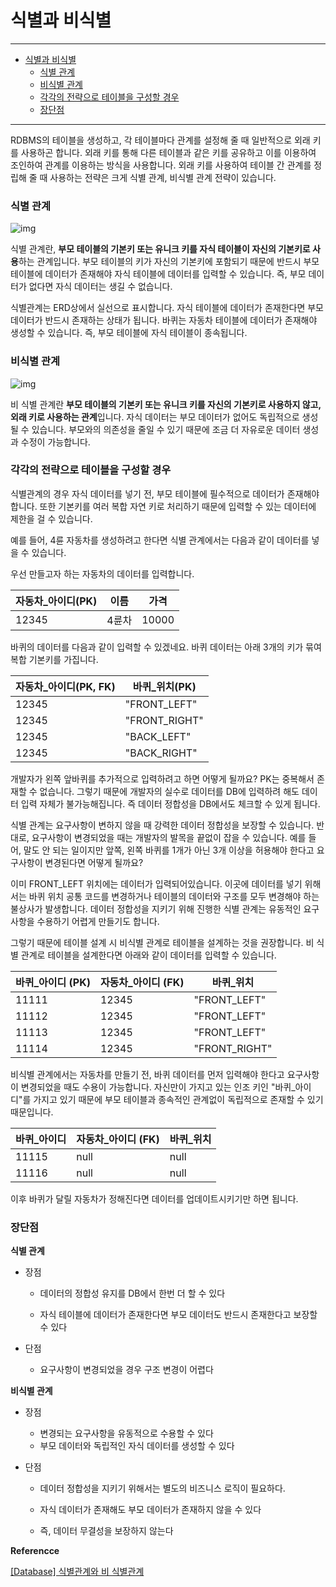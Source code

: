 # 식별과 비식별

---
- [식별과 비식별](#식별과-비식별)
    - [식별 관계](#식별-관계)
    - [비식별 관계](#비식별-관계)
    - [각각의 전략으로 테이블을 구성할 경우](#각각의-전략으로-테이블을-구성할-경우)
    - [장단점](#장단점)
---

RDBMS의 테이블을 생성하고, 각 테이블마다 관계를 설정해 줄 때 일반적으로 외래 키를 사용하곤 합니다. 외래 키를 통해 다른 테이블과 같은 키를 공유하고 이를 이용하여 조인하여 관계를 이용하는 방식을 사용합니다. 외래 키를 사용하여 테이블 간 관계를 정립해 줄 때 사용하는 전략은 크게 식별 관계, 비식별 관계 전략이 있습니다.

### 식별 관계

![img](https://blog.kakaocdn.net/dn/YioAe/btqFPriMerk/FrSpo08ZHl2KpDTg2ReIxK/img.png)

식별 관계란, **부모 테이블의 기본키 또는 유니크 키를 자식 테이블이 자신의 기본키로 사용**하는 관계입니다. 부모 테이블의 키가 자신의 기본키에 포함되기 때문에 반드시 부모 테이블에 데이터가 존재해야 자식 테이블에 데이터를 입력할 수 있습니다. 즉, 부모 데이터가 없다면 자식 데이터는 생길 수 없습니다.

식별관계는 ERD상에서 실선으로 표시합니다. 자식 테이블에 데이터가 존재한다면 부모 데이터가 반드시 존재하는 상태가 됩니다. 바퀴는 자동차 테이블에 데이터가 존재해야 생성할 수 있습니다. 즉, 부모 테이블에 자식 테이블이 종속됩니다.

### 비식별 관계

![img](https://blog.kakaocdn.net/dn/cFZ1cV/btqFOWQQR80/5bf3sjjPznGDUz0kSIpQck/img.png)

비 식별 관계란 **부모 테이블의 기본키 또는 유니크 키를 자신의 기본키로 사용하지 않고, 외래 키로 사용하는 관계**입니다. 자식 데이터는 부모 데이터가 없어도 독립적으로 생성될 수 있습니다. 부모와의 의존성을 줄일 수 있기 때문에 조금 더 자유로운 데이터 생성과 수정이 가능합니다.

### 각각의 전략으로 테이블을 구성할 경우

식별관계의 경우 자식 데이터를 넣기 전, 부모 테이블에 필수적으로 데이터가 존재해야 합니다. 또한 기본키를 여러 복합 자연 키로 처리하기 때문에 입력할 수 있는 데이터에 제한을 걸 수 있습니다.

예를 들어, 4륜 자동차를 생성하려고 한다면 식별 관계에서는 다음과 같이 데이터를 넣을 수 있습니다.

우선 만들고자 하는 자동차의 데이터를 입력합니다.

| 자동차_아이디(PK) | 이름  | 가격  |
| ----------------- | ----- | ----- |
| 12345             | 4륜차 | 10000 |

바퀴의 데이터를 다음과 같이 입력할 수 있겠네요. 바퀴 데이터는 아래 3개의 키가 묶여 복합 기본키를 가집니다.

| 자동차_아이디(PK, FK) | 바퀴_위치(PK) |
| --------------------- | ------------- |
| 12345                 | "FRONT_LEFT"  |
| 12345                 | "FRONT_RIGHT" |
| 12345                 | "BACK_LEFT"   |
| 12345                 | "BACK_RIGHT"  |

개발자가 왼쪽 앞바퀴를 추가적으로 입력하려고 하면 어떻게 될까요? PK는 중복해서 존재할 수 없습니다. 그렇기 때문에 개발자의 실수로 데이터를 DB에 입력하려 해도 데이터 입력 자체가 불가능해집니다. 즉 데이터 정합성을 DB에서도 체크할 수 있게 됩니다.

식별 관계는 요구사항이 변하지 않을 때 강력한 데이터 정합성을 보장할 수 있습니다. 반대로, 요구사항이 변경되었을 때는 개발자의 발목을 끝없이 잡을 수 있습니다. 예를 들어, 말도 안 되는 일이지만 앞쪽, 왼쪽 바퀴를 1개가 아닌 3개 이상을 허용해야 한다고 요구사항이 변경된다면 어떻게 될까요?

이미 FRONT_LEFT 위치에는 데이터가 입력되어있습니다. 이곳에 데이터를 넣기 위해서는 바퀴 위치 공통 코드를 변경하거나 테이블의 데이터와 구조를 모두 변경해야 하는 불상사가 발생합니다. 데이터 정합성을 지키기 위해 진행한 식별 관계는 유동적인 요구사항을 수용하기 어렵게 만들기도 합니다.

그렇기 때문에 테이블 설계 시 비식별 관계로 테이블을 설계하는 것을 권장합니다. 비 식별 관계로 테이블을 설계한다면 아래와 같이 데이터를 입력할 수 있습니다.

 

| 바퀴_아이디 (PK) | 자동차_아이디 (FK) | 바퀴_위치     |
| ---------------- | ------------------ | ------------- |
| 11111            | 12345              | "FRONT_LEFT"  |
| 11112            | 12345              | "FRONT_LEFT"  |
| 11113            | 12345              | "FRONT_LEFT"  |
| 11114            | 12345              | "FRONT_RIGHT" |

비식별 관계에서는 자동차를 만들기 전, 바퀴 데이터를 먼저 입력해야 한다고 요구사항이 변경되었을 때도 수용이 가능합니다. 자신만이 가지고 있는 인조 키인 "바퀴_아이디"를 가지고 있기 때문에 부모 테이블과 종속적인 관계없이 독립적으로 존재할 수 있기 때문입니다. 

| 바퀴_아이디 | 자동차_아이디 (FK) | 바퀴_위치 |
| ----------- | ------------------ | --------- |
| 11115       | null               | null      |
| 11116       | null               | null      |

이후 바퀴가 달릴 자동차가 정해진다면 데이터를 업데이트시키기만 하면 됩니다.

### 장단점

**식별 관계**

- 장점

  - 데이터의 정합성 유지를 DB에서 한번 더 할 수 있다

  - 자식 테이블에 데이터가 존재한다면 부모 데이터도 반드시 존재한다고 보장할 수 있다


- 단점
  - 요구사항이 변경되었을 경우 구조 변경이 어렵다


**비식별 관계**

- 장점
  - 변경되는 요구사항을 유동적으로 수용할 수 있다
  - 부모 데이터와 독립적인 자식 데이터를 생성할 수 있다


- 단점

  - 데이터 정합성을 지키기 위해서는 별도의 비즈니스 로직이 필요하다.

  - 자식 데이터가 존재해도 부모 데이터가 존재하지 않을 수 있다

  - 즉, 데이터 무결성을 보장하지 않는다


**Referencce**

[[Database] 식별관계와 비 식별관계](https://deveric.tistory.com/108)